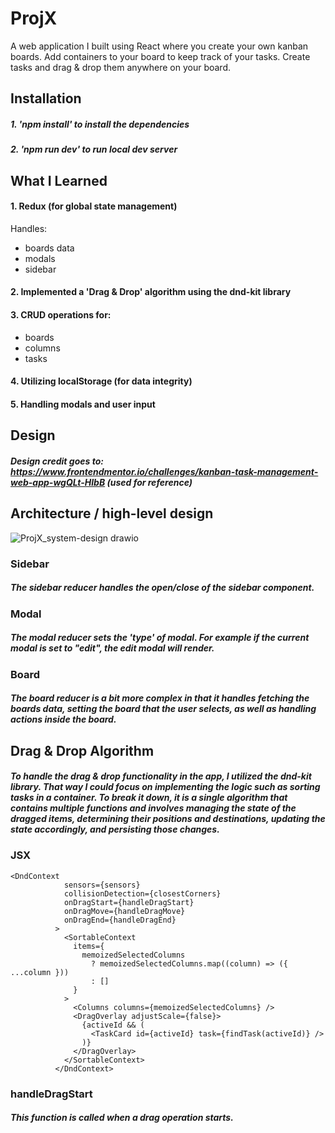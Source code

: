 # ProjX

A web application I built using React where you create your own kanban boards. Add containers to your board to keep track of your tasks. Create tasks and drag & drop them anywhere on your board.

## Installation

##### 1. 'npm install' to install the dependencies
##### 2. 'npm run dev' to run local dev server

## What I Learned

#### 1. Redux (for global state management)

Handles:
  - boards data
  - modals
  - sidebar

#### 2. Implemented a 'Drag & Drop' algorithm using the dnd-kit library

#### 3. CRUD operations for:
  - boards
  - columns
  - tasks

#### 4. Utilizing localStorage (for data integrity)

#### 5. Handling modals and user input

## Design

##### Design credit goes to: https://www.frontendmentor.io/challenges/kanban-task-management-web-app-wgQLt-HlbB (used for reference)

## Architecture / high-level design
![ProjX_system-design drawio](https://github.com/MicahD18/ProjX-KanbanBoardApp/assets/70763379/dce303b8-897f-4eeb-a152-656e112b7f49)
### Sidebar
##### The sidebar reducer handles the open/close of the sidebar component.
### Modal
##### The modal reducer sets the 'type' of modal. For example if the current modal is set to "edit", the edit modal will render.
### Board
##### The board reducer is a bit more complex in that it handles fetching the boards data, setting the board that the user selects, as well as handling actions inside the board.

## Drag & Drop Algorithm

##### To handle the drag & drop functionality in the app, I utilized the dnd-kit library. That way I could focus on implementing the logic such as sorting tasks in a container. To break it down, it is a single algorithm that contains multiple functions and involves managing the state of the dragged items, determining their positions and destinations, updating the state accordingly, and persisting those changes.

### JSX
```JSX
<DndContext
            sensors={sensors}
            collisionDetection={closestCorners}
            onDragStart={handleDragStart}
            onDragMove={handleDragMove}
            onDragEnd={handleDragEnd}
          >
            <SortableContext
              items={
                memoizedSelectedColumns
                  ? memoizedSelectedColumns.map((column) => ({ ...column }))
                  : []
              }
            >
              <Columns columns={memoizedSelectedColumns} />
              <DragOverlay adjustScale={false}>
                {activeId && (
                  <TaskCard id={activeId} task={findTask(activeId)} />
                )}
              </DragOverlay>
            </SortableContext>
          </DndContext>
```

### handleDragStart
##### This function is called when a drag operation starts. 
